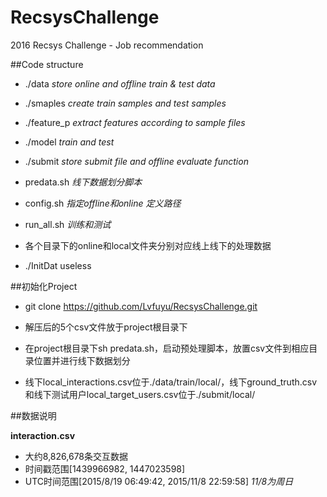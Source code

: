 # RecsysChallenge
2016 Recsys Challenge - Job recommendation

##Code structure

* ./data *store online and offline train & test data*

* ./smaples *create train samples and test samples*

* ./feature_p *extract features according to sample files*

* ./model *train and test*

* ./submit *store submit file and offline evaluate function*

* predata.sh *线下数据划分脚本*

* config.sh *指定offline和online 定义路径*

* run_all.sh *训练和测试*

* 各个目录下的online和local文件夹分别对应线上线下的处理数据

* ./InitDat useless

##初始化Project

* git clone https://github.com/Lvfuyu/RecsysChallenge.git

* 解压后的5个csv文件放于project根目录下

* 在project根目录下sh predata.sh，启动预处理脚本，放置csv文件到相应目录位置并进行线下数据划分

* 线下local_interactions.csv位于./data/train/local/，线下ground_truth.csv和线下测试用户local_target_users.csv位于./submit/local/

##数据说明

**interaction.csv**

* 大约8,826,678条交互数据
* 时间戳范围[1439966982, 1447023598]
* UTC时间范围[2015/8/19 06:49:42, 2015/11/8 22:59:58] *11/8为周日*
